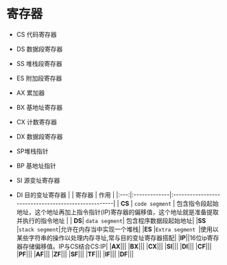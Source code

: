 # 寄存器


* CS 代码寄存器
* DS 数据段寄存器
* SS 堆栈段寄存器
* ES 附加段寄存器

* AX 累加器
* BX 基地址寄存器
* CX 计数寄存器
* DX 数据段寄存器

* SP堆栈指针
* BP 基地址指针
* SI 源变址寄存器
* DI 目的变址寄存器
|     | 寄存器          | 作用                                                  |
|:---:|:-------------|:----------------------------------------------------|
| **CS**  | `code segment` | 包含指令段起始地址，这个地址再加上指令指针(IP)寄存器的偏移值，这个地址就是准备提取并执行的指令地址 |
| **DS**| `data segment`| 包含程序数据段起始地址|
|**SS** |`stack segment`|允许在内存当中实现一个堆栈|
|**ES** |`Extra segment `|使用以某些字符串的操作以处理内存寻址,常与目的变址寄存器搭配|
|**IP**||16位ip寄存器存储偏移值。IP与CS结合CS:IP|
|**AX**|||
|**BX**|||
|**CX**|||
|**SI**|||
|**DI**|||
|**CF**|||
|**PF**|||
|**AF**|||
|**ZF**|||
|**SF**|||
|**TF**|||
|**IF**|||
|**DF**|||
